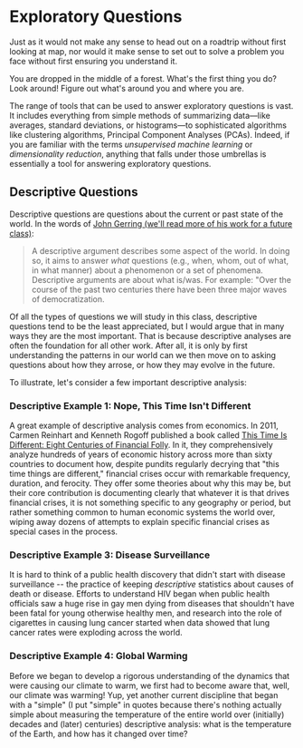 # Exploratory Questions

Just as it would not make any sense to head out on a roadtrip without first looking at map, nor would it make sense to set out to solve a problem you face without first ensuring you understand it.

You are dropped in the middle of a forest. What's the first thing you do? Look around! Figure out what's around you and where you are.

The range of tools that can be used to answer exploratory questions is vast. It includes everything from simple methods of summarizing data—like averages, standard deviations, or histograms—to sophisticated algorithms like clustering algorithms, Principal Component Analyses (PCAs). Indeed, if you are familiar with the terms *unsupervised machine learning* or *dimensionality reduction*, anything that falls under those umbrellas is essentially a tool for answering exploratory questions.

## Descriptive Questions

Descriptive questions are questions about the current or past state of the world. In the words of [John Gerring (we'll read more of his work for a future class)](https://doi.org/10.1017/S0007123412000130):

> A descriptive argument describes some aspect of the world. In doing so, it aims to answer *what* questions (e.g., when, whom, out of what, in what manner) about a phenomenon or a set of phenomena. Descriptive arguments are about what is/was. For example: "Over the course of the past two centuries there have been three major waves of democratization.

Of all the types of questions we will study in this class, descriptive questions tend to be the least appreciated, but I would argue that in many ways they are the most important. That is because descriptive analyses are often the foundation for all other work. After all, it is only by first understanding the patterns in our world can we then move on to asking questions about how they arrose, or how they may evolve in the future.

To illustrate, let's consider a few important descriptive analysis:

### Descriptive Example 1: Nope, This Time Isn't Different

A great example of descriptive analysis comes from economics. In 2011, Carmen Reinhart and Kenneth Rogoff published a book called [This Time Is Different: Eight Centuries of Financial Folly](https://www.amazon.com/This-Time-Different-Centuries-Financial/dp/0691152640). In it, they comprehensively analyze hundreds of years of economic history across more than sixty countries to document how, despite pundits regularly decrying that "this time things are different," financial crises occur with remarkable frequency, duration, and ferocity. They offer some theories about why this may be, but their core contribution is documenting clearly that whatever it is that drives financial crises, it is not something specific to any geography or period, but rather something common to human economic systems the world over, wiping away dozens of attempts to explain specific financial crises as special cases in the process.

### Descriptive Example 3: Disease Surveillance

It is hard to think of a public health discovery that didn't start with disease surveillance -- the practice of keeping *descriptive* statistics about causes of death or disease. Efforts to understand HIV began when public health officials saw a huge rise in gay men dying from diseases that shouldn't have been fatal for young otherwise healthy men, and research into the role of cigarettes in causing lung cancer started when data showed that lung cancer rates were exploding across the world.

### Descriptive Example 4: Global Warming

Before we began to develop a rigorous understanding of the dynamics that were causing our climate to warm, we first had to become aware that, well, our climate was warming! Yup, yet another current discipline that began with a "simple" (I put "simple" in quotes because there's nothing actually simple about measuring the temperature of the entire world over (initially) decades and (later) centuries) descriptive analysis: what is the temperature of the Earth, and how has it changed over time?
